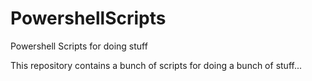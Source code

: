 # PowershellScripts
Powershell Scripts for doing stuff

This repository contains a bunch of scripts for doing a bunch of stuff...
